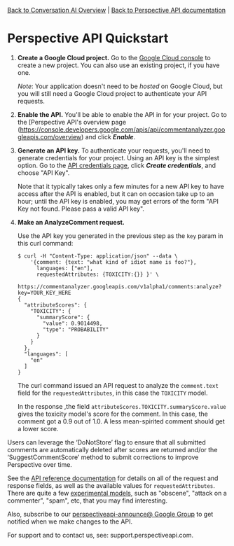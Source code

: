 [Back to Conversation AI Overview](https://conversationai.github.io/) | [Back to Perspective API documentation](https://github.com/conversationai/perspectiveapi/blob/master/README.md)

# Perspective API Quickstart

1.  **Create a Google Cloud project.** Go to the [Google Cloud console](https://console.developers.google.com/) to create a new project. You can also use an existing project, if you have one.

    *Note*: Your application doesn't need to be *hosted* on Google Cloud, but you will still need a Google Cloud project to authenticate your API requests.

2.  **Enable the API.** You'll be able to enable the API in for your project. 
    Go to the [Perspective API's overview page (https://console.developers.google.com/apis/api/commentanalyzer.googleapis.com/overview) and click **_Enable_**.
    
4.  **Generate an API key.** To authenticate your requests, you'll need to generate credentials for your project. Using an API key is the simplest option. Go to the [API credentials page](https://console.developers.google.com/apis/credentials), click **_Create credentials_**, and choose "API Key".
    
    Note that it typically takes only a few minutes for a new API key to have access after the API is enabled, but it can on occasion take up to an hour; until the API key is enabled, you may get errors of the form "API Key not found. Please pass a valid API key".

5.  **Make an AnalyzeComment request.**

    Use the API key you generated in the previous step as the `key` param in this curl command:

    ```shell
    $ curl -H "Content-Type: application/json" --data \
        '{comment: {text: "what kind of idiot name is foo?"},
          languages: ["en"],
          requestedAttributes: {TOXICITY:{}} }' \
        https://commentanalyzer.googleapis.com/v1alpha1/comments:analyze?key=YOUR_KEY_HERE
    {
      "attributeScores": {
        "TOXICITY": {
          "summaryScore": {
            "value": 0.9014498,
            "type": "PROBABILITY"
          }
        }
      },
      "languages": [
        "en"
      ]
    }
    ```

    The curl command issued an API request to analyze the `comment.text` field for the `requestedAttributes`, in this case the `TOXICITY` model.

    In the response ,the field `attributeScores.TOXICITY.summaryScore.value` gives the toxicity model's score for the comment. In this case, the comment got a 0.9 out of 1.0. A less mean-spirited comment should get a lower score.
    
Users can leverage the ‘DoNotStore’ flag to ensure that all submitted comments are automatically deleted after scores are returned and/or the ‘SuggestCommentScore’ method to submit corrections to improve Perspective over time.  

See the [API reference documentation](api_reference.md) for details on all of
the request and response fields, as well as the available values for
`requestedAttributes`. There are quite a few [experimental models](https://github.com/conversationai/perspectiveapi/blob/master/api_reference.md#models), such as "obscene", "attack on a commenter", "spam", etc, that you may find interesting.

Also, subscribe to our [perspectiveapi-announce@ Google Group](https://groups.google.com/forum/#!forum/perspective-announce/join) to get notified when we make changes to the API.

For support and to contact us, see: support.perspectiveapi.com. 
